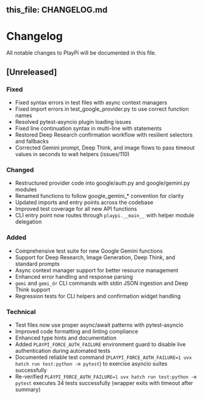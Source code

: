 this_file: CHANGELOG.md
---

# Changelog

All notable changes to PlayPi will be documented in this file.

## [Unreleased]

### Fixed
- Fixed syntax errors in test files with async context managers
- Fixed import errors in test_google_provider.py to use correct function names
- Resolved pytest-asyncio plugin loading issues
- Fixed line continuation syntax in multi-line with statements
- Restored Deep Research confirmation workflow with resilient selectors and fallbacks
- Corrected Gemini prompt, Deep Think, and image flows to pass timeout values in seconds to wait helpers (issues/110)

### Changed
- Restructured provider code into google/auth.py and google/gemini.py modules
- Renamed functions to follow google_gemini_* convention for clarity
- Updated imports and entry points across the codebase
- Improved test coverage for all new API functions
- CLI entry point now routes through `playpi.__main__` with helper module delegation

### Added
- Comprehensive test suite for new Google Gemini functions
- Support for Deep Research, Image Generation, Deep Think, and standard prompts
- Async context manager support for better resource management
- Enhanced error handling and response parsing
- `gemi` and `gemi_dr` CLI commands with stdin JSON ingestion and Deep Think support
- Regression tests for CLI helpers and confirmation widget handling

### Technical
- Test files now use proper async/await patterns with pytest-asyncio
- Improved code formatting and linting compliance
- Enhanced type hints and documentation
- Added `PLAYPI_FORCE_AUTH_FAILURE` environment guard to disable live authentication during automated tests
- Documented reliable test command (`PLAYPI_FORCE_AUTH_FAILURE=1 uvx hatch run test:python -m pytest`) to exercise asyncio suites successfully
- Re-verified `PLAYPI_FORCE_AUTH_FAILURE=1 uvx hatch run test:python -m pytest` executes 34 tests successfully (wrapper exits with timeout after summary)
